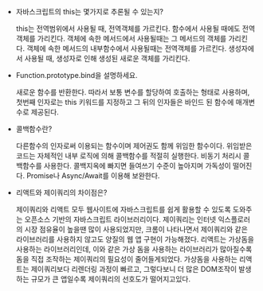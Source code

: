 - 자바스크립트의 this는 몇가지로 추론될 수 있는지?

  this는 전역범위에서 사용될 때, 전역객체를 가르킨다. 함수에서 사용될 때에도 전역객체를 가리킨다. 객체에 속한 메서드에서 사용될때는 그 메서드의 객체를 가리킨다. 객체에 속한 메서드의 내부함수에서 사용될때는 전역객체를 가르킨다. 생성자에서 사용될 때, 생성자로 인해 생성된 새로운 객체를 가리킨다.

- Function.prototype.bind을 설명하세요.

  새로운 함수를 반환한다. 따라서 보통 변수를 할당하여 호출하는 형태로 사용하며, 첫번째 인자로는 this 키워드를 지정하고 그 뒤의 인자들은 바인드 된 함수에 매개변수로 제공된다.

- 콜백함수란?

  다른함수의 인자로써 이용되는 함수이며 제어권도 함께 위임한 함수이다. 위임받은 코드는 자체적인 내부 로직에 의해 콜백함수를 적절히 실행한다. 비동기 처리시 콜백함수를 사용한다. 콜백지옥에 빠지면 들여쓰기 수준이 높아지며 가독성이 떨어진다. Promise나 Async/Await를 이용해 보완한다.

- 리액트와 제이쿼리의 차이점은?

  제이쿼리와 리액트 모두 웹사이트에 자바스크립트를 쉽게 활용할 수 있도록 도와주는 오픈소스 기반의 자바스크립트 라이브러리이다. 제이쿼리는 인터넷 익스플로러의 시장 점유율이 높을땐 많이 사용되었지만, 크롬이 나타나면서 제이쿼리와 같은 라이브러리를 사용하지 않고도 양질의 웹 앱 구현이 가능해졌다. 리액트는 가상돔을 사용하는 라이브러리인데, 이와 같은 가상 돔을 사용하는 라이브러리가 많아질수록 돔을 직접 조작하는 제이쿼리의 필요성이 줄어들게되었다. 가상돔을 사용하는 리액트는 제이쿼리보다 리렌더링 과정이 빠르고, 그렇다보니 더 많은 DOM조작이 발생하는 규모가 큰 앱일수록 제이쿼리의 선호도가 떨어지고있다.

